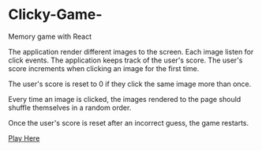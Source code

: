 # Clicky-Game-
Memory game with React

The application render different images to the screen. Each image listen for click events.
The application keeps track of the user's score. The user's score increments when clicking an image for the first time.

 The user's score is reset to 0 if they click the same image more than once.

Every time an image is clicked, the images rendered to the page should shuffle themselves in a random order.

Once the user's score is reset after an incorrect guess, the game restarts.

[Play Here](https://gladyn.github.io/Clicky-Game-/)

